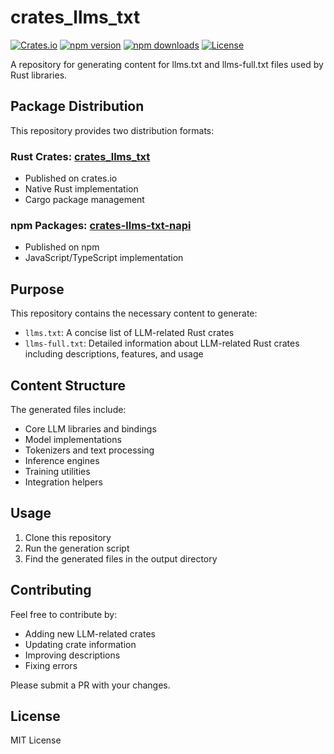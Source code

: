 # crates_llms_txt

[![Crates.io][crates-src]][crates-href]
[![npm version][npm-version-src]][npm-version-href]
[![npm downloads][npm-downloads-src]][npm-downloads-href]
[![License][license-src]][license-href]

A repository for generating content for llms.txt and llms-full.txt files used by Rust libraries.

## Package Distribution

This repository provides two distribution formats:

### Rust Crates: [crates_llms_txt](https://crates.io/crates/crates_llms_txt)

- Published on crates.io
- Native Rust implementation
- Cargo package management

### npm Packages: [crates-llms-txt-napi](https://www.npmjs.com/package/crates-llms-txt-napi)

- Published on npm
- JavaScript/TypeScript implementation

## Purpose

This repository contains the necessary content to generate:

- `llms.txt`: A concise list of LLM-related Rust crates
- `llms-full.txt`: Detailed information about LLM-related Rust crates including descriptions, features, and usage

## Content Structure

The generated files include:

- Core LLM libraries and bindings
- Model implementations
- Tokenizers and text processing
- Inference engines
- Training utilities
- Integration helpers

## Usage

1. Clone this repository
2. Run the generation script
3. Find the generated files in the output directory

## Contributing

Feel free to contribute by:

- Adding new LLM-related crates
- Updating crate information
- Improving descriptions
- Fixing errors

Please submit a PR with your changes.

## License

MIT License

<!-- Badges -->

[npm-version-src]: https://img.shields.io/npm/v/crates-llms-txt-napi?style=flat&colorA=080f12&colorB=1fa669
[npm-version-href]: https://npmjs.com/package/crates-llms-txt-napi
[npm-downloads-src]: https://img.shields.io/npm/dm/crates-llms-txt-napi?style=flat&colorA=080f12&colorB=1fa669
[npm-downloads-href]: https://npmjs.com/package/crates-llms-txt-napi
[license-src]: https://img.shields.io/github/license/kingsword09/crates_llms_txt.svg?style=flat&colorA=080f12&colorB=1fa669
[license-href]: https://github.com/kingsword09/crates_llms_txt/blob/main/LICENSE
[crates-src]: https://img.shields.io/crates/v/crates_llms_txt
[crates-href]: https://crates.io/crates/crates_llms_txt
